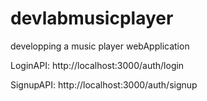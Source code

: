# devlabmusicplayer
developping a music player webApplication


LoginAPI: http://localhost:3000/auth/login

SignupAPI: http://localhost:3000/auth/signup
